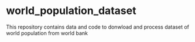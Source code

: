 # world_population_dataset
 This repository contains data and code to donwload and process dataset of world population from world bank
